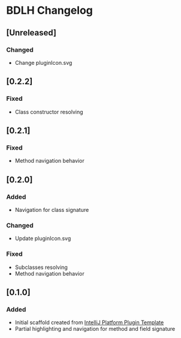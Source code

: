<!-- Keep a Changelog guide -> https://keepachangelog.com -->

# BDLH Changelog

## [Unreleased]
### Changed
- Change pluginIcon.svg

## [0.2.2]
### Fixed
- Class constructor resolving

## [0.2.1]
### Fixed
- Method navigation behavior

## [0.2.0]
### Added
- Navigation for class signature

### Changed
- Update pluginIcon.svg

### Fixed
- Subclasses resolving
- Method navigation behavior

## [0.1.0]
### Added
- Initial scaffold created from [IntelliJ Platform Plugin Template](https://github.com/JetBrains/intellij-platform-plugin-template)
- Partial highlighting and navigation for method and field signature